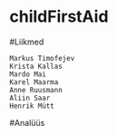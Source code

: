 # childFirstAid

#Liikmed


    Markus Timofejev
    Krista Kallas
    Mardo Mai
    Karel Maarma
    Anne Ruusmann
    Aliin Saar
    Henrik Mütt


#Analüüs
